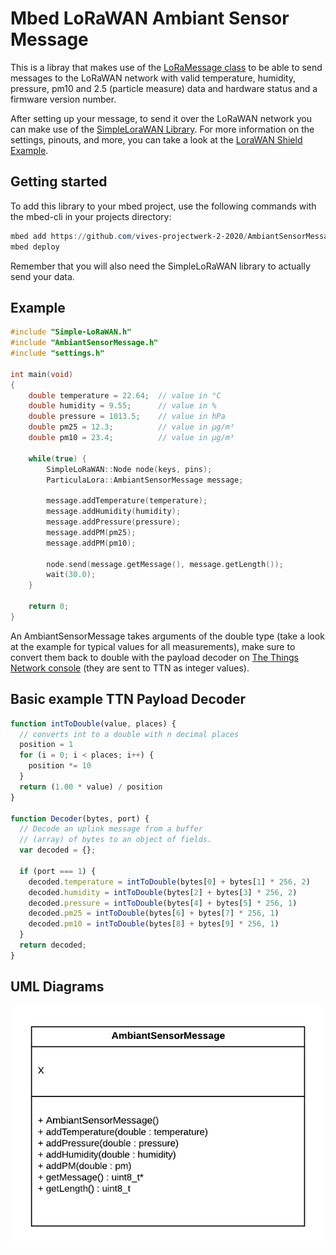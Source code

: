 # Mbed LoRaWAN Ambiant Sensor Message

This is a libray that makes use of the [LoRaMessage class](https://github.com/sillevl/mbed-lorawan-serialization) to be able to send messages to the LoRaWAN network with valid temperature, humidity, pressure, pm10 and 2.5 (particle measure) data and hardware status and a firmware version number.

After setting up your message, to send it over the LoRaWAN network you can make use of the [SimpleLoraWAN Library](https://github.com/sillevl/mbed-Simple-LoRaWAN).
For more information on the settings, pinouts, and more, you can take a look at the [LoraWAN Shield Example](https://github.com/sillevl/lorawan-shield-example).

## Getting started

To add this library to your mbed project, use the following commands with the mbed-cli in your projects directory:

```powershell
mbed add https://github.com/vives-projectwerk-2-2020/AmbiantSensorMessage.git
mbed deploy
```

Remember that you will also need the SimpleLoRaWAN library to actually send your data.

## Example

```c++
#include "Simple-LoRaWAN.h"
#include "AmbiantSensorMessage.h"
#include "settings.h"

int main(void)
{
    double temperature = 22.64;  // value in °C
    double humidity = 9.55;      // value in %
    double pressure = 1013.5;    // value in hPa
    double pm25 = 12.3;          // value in µg/m³
    double pm10 = 23.4;          // value in µg/m³

    while(true) {
        SimpleLoRaWAN::Node node(keys, pins);
        ParticulaLora::AmbiantSensorMessage message;

        message.addTemperature(temperature);
        message.addHumidity(humidity);
        message.addPressure(pressure);
        message.addPM(pm25);
        message.addPM(pm10);

        node.send(message.getMessage(), message.getLength());
        wait(30.0);
    }

    return 0;
}

```

An AmbiantSensorMessage takes arguments of the double type (take a look at the example for typical values for all measurements), make sure to convert them back to double with the payload decoder on [The Things Network console](https://console.thethingsnetwork.org/) (they are sent to TTN as integer values).

## Basic example TTN Payload Decoder

```javascript
function intToDouble(value, places) {
  // converts int to a double with n decimal places
  position = 1
  for (i = 0; i < places; i++) {
    position *= 10
  }
  return (1.00 * value) / position
}

function Decoder(bytes, port) {
  // Decode an uplink message from a buffer
  // (array) of bytes to an object of fields.
  var decoded = {};

  if (port === 1) {
    decoded.temperature = intToDouble(bytes[0] + bytes[1] * 256, 2)
    decoded.humidity = intToDouble(bytes[2] + bytes[3] * 256, 2)
    decoded.pressure = intToDouble(bytes[4] + bytes[5] * 256, 1)
    decoded.pm25 = intToDouble(bytes[6] + bytes[7] * 256, 1)
    decoded.pm10 = intToDouble(bytes[8] + bytes[9] * 256, 1)
  }
  return decoded;
}
```

## UML Diagrams

![AmbiantSensorMessage UML diagram](./img/AmbiantSensorMessage.png "AmbiantSensorMessage UML diagram")
